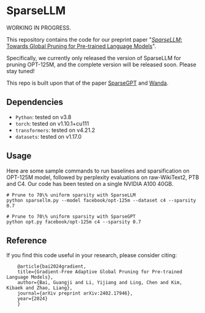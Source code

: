 # SparseLLM

WORKING IN PROGRESS.

This repository contains the code for our preprint paper "[*SparseLLM*: Towards Global Pruning for Pre-trained Language Models](https://arxiv.org/abs/2402.17946)".

Specifically, we currently only released the version of SparseLLM for pruning OPT-125M, and the complete version will be released soon. Please stay tuned! 

This repo is built upon that of the paper [SparseGPT](https://arxiv.org/abs/2301.00774) and [Wanda](https://arxiv.org/abs/2306.11695).

## Dependencies

* `Python`: tested on v3.8
* `torch`: tested on v1.10.1+cu111
* `transformers`: tested on v4.21.2
* `datasets`: tested on v1.17.0

## Usage

Here are some sample commands to run baselines and sparsification on OPT-125M model, followed by perplexity evaluations on raw-WikiText2, PTB and C4.
Our code has been tested on a single NVIDIA A100 40GB.

```
# Prune to 70\% uniform sparsity with SparseLLM
python sparsellm.py --model facebook/opt-125m --dataset c4 --sparsity 0.7

# Prune to 70\% uniform sparsity with SparseGPT
python opt.py facebook/opt-125m c4 --sparsity 0.7
```

## Reference

If you find this code useful in your research, please consider citing:

        @article{bai2024gradient,
        title={Gradient-Free Adaptive Global Pruning for Pre-trained Language Models},
        author={Bai, Guangji and Li, Yijiang and Ling, Chen and Kim, Kibaek and Zhao, Liang},
        journal={arXiv preprint arXiv:2402.17946},
        year={2024}
        }
